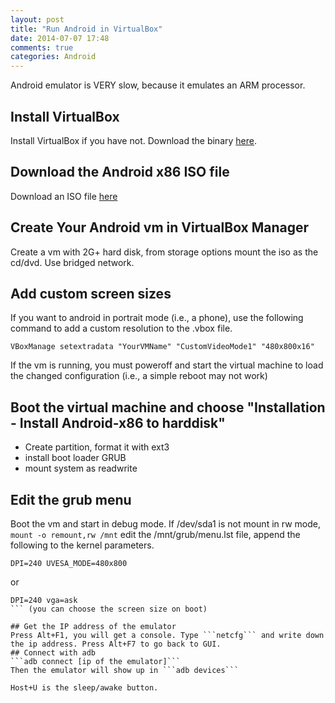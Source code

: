```yaml
---
layout: post
title: "Run Android in VirtualBox"
date: 2014-07-07 17:48
comments: true
categories: Android
---
```

Android emulator is VERY slow, because it emulates an ARM processor. 
## Install VirtualBox
Install VirtualBox if you have not. Download the binary [here](https://www.virtualbox.org/wiki/Downloads).
## Download the Android x86 ISO file
Download an ISO file [here](http://www.android-x86.org/download)
## Create Your Android vm in VirtualBox Manager
 Create a vm with 2G+ hard disk, from storage options mount the iso as the cd/dvd. Use bridged network.

## Add custom screen sizes
If you want to android in portrait mode (i.e., a phone), use the following command to add a custom resolution to the .vbox file.
```
VBoxManage setextradata "YourVMName" "CustomVideoMode1" "480x800x16"
```
If the vm is running, you must poweroff and start the virtual machine to load the changed configuration (i.e., a simple reboot may not work)
## Boot the virtual machine and choose "Installation - Install Android-x86 to harddisk"
* Create partition, format it with ext3
* install boot loader GRUB
* mount system as readwrite 

## Edit the grub menu
Boot the vm and start in debug mode.
If /dev/sda1 is not mount in rw mode, ```mount -o remount,rw /mnt```
edit the /mnt/grub/menu.lst file, append the following to the kernel parameters.
```
DPI=240 UVESA_MODE=480x800 
```
or
```
DPI=240 vga=ask 
``` (you can choose the screen size on boot)

## Get the IP address of the emulator
Press Alt+F1, you will get a console. Type ```netcfg``` and write down the ip address. Press Alt+F7 to go back to GUI.
## Connect with adb
```adb connect [ip of the emulator]```
Then the emulator will show up in ```adb devices```

Host+U is the sleep/awake button.
